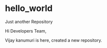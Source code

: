 # hello_world
Just another Repository

Hi Developers Team,

Vijay kanumuri is here, created a new 
repository.

